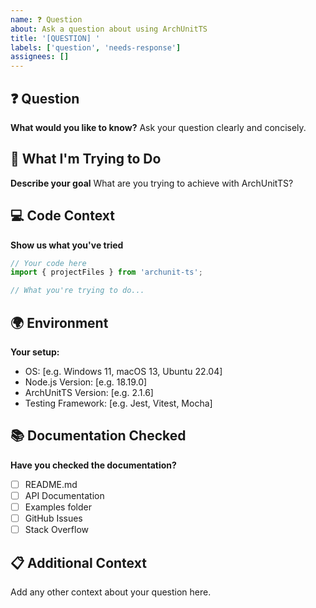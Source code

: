 ```yaml
---
name: ❓ Question
about: Ask a question about using ArchUnitTS
title: '[QUESTION] '
labels: ['question', 'needs-response']
assignees: []
---
```


## ❓ Question

**What would you like to know?**
Ask your question clearly and concisely.

## 🎯 What I'm Trying to Do

**Describe your goal**
What are you trying to achieve with ArchUnitTS?

## 💻 Code Context

**Show us what you've tried**

```typescript
// Your code here
import { projectFiles } from 'archunit-ts';

// What you're trying to do...
```

## 🌍 Environment

**Your setup:**

- OS: [e.g. Windows 11, macOS 13, Ubuntu 22.04]
- Node.js Version: [e.g. 18.19.0]
- ArchUnitTS Version: [e.g. 2.1.6]
- Testing Framework: [e.g. Jest, Vitest, Mocha]

## 📚 Documentation Checked

**Have you checked the documentation?**

- [ ] README.md
- [ ] API Documentation
- [ ] Examples folder
- [ ] GitHub Issues
- [ ] Stack Overflow

## 📋 Additional Context

Add any other context about your question here.
